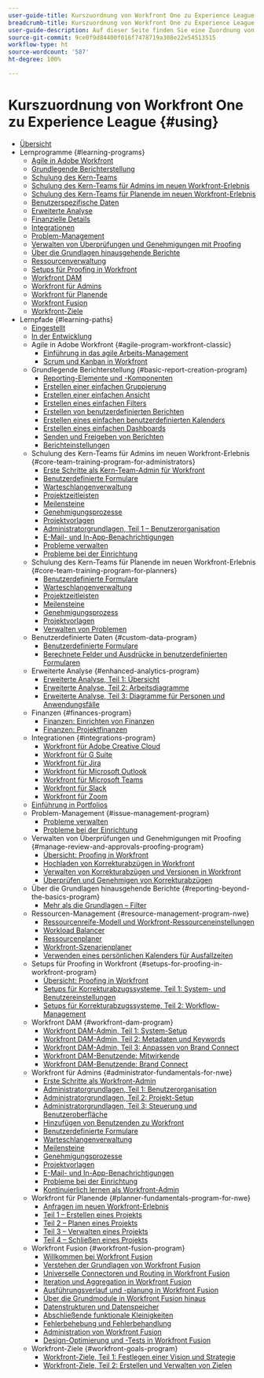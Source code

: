 ```yaml
---
user-guide-title: Kurszuordnung von Workfront One zu Experience League
breadcrumb-title: Kurszuordnung von Workfront One zu Experience League
user-guide-description: Auf dieser Seite finden Sie eine Zuordnung von früheren Workfront One-Kursen zu neu entworfenen Experience League-Kursen.
source-git-commit: 9ce0f9d84400f016f7478719a308e22e54513515
workflow-type: ht
source-wordcount: '587'
ht-degree: 100%

---
```



# Kurszuordnung von Workfront One zu Experience League {#using}

+ [Übersicht](overview.md)
+ Lernprogramme {#learning-programs}
   + [Agile in Adobe Workfront](learning-programs/agile-program-workfront-classic.md)
   + [Grundlegende Berichterstellung](learning-programs/basic-report-creation-program.md)
   + [Schulung des Kern-Teams](learning-programs/core-team-training-programs.md)
   + [Schulung des Kern-Teams für Admins im neuen Workfront-Erlebnis](learning-programs/core-team-training-program-for-administrators.md)
   + [Schulung des Kern-Teams für Planende im neuen Workfront-Erlebnis](learning-programs/core-team-training-program-for-planners.md)
   + [Benutzerspezifische Daten](learning-programs/custom-data-program.md)
   + [Erweiterte Analyse](learning-programs/enhanced-analytics-program.md)
   + [Finanzielle Details](learning-programs/finances-program.md)
   + [Integrationen](learning-programs/integrations-program.md)
   + [Problem-Management](learning-programs/issue-management-program.md)
   + [Verwalten von Überprüfungen und Genehmigungen mit Proofing](learning-programs/manage-review-and-approvals-proofing-program.md)
   + [Über die Grundlagen hinausgehende Berichte](learning-programs/reporting-beyond-the-basics-program.md)
   + [Ressourcenverwaltung](learning-programs/resource-management-program-nwe.md)
   + [Setups für Proofing in Workfront](learning-programs/setups-for-proofing-in-workfront-program.md)
   + [Workfront DAM](learning-programs/workfront-dam-program.md)
   + [Workfront für Admins](learning-programs/administrator-fundamentals-for-nwe.md)
   + [Workfront für Planende](learning-programs/planner-fundamentals-program-for-nwe.md)
   + [Workfront Fusion](learning-programs/workfront-fusion-program.md)
   + [Workfront-Ziele](learning-programs/workfront-goals-program.md)
+ Lernpfade {#learning-paths}
   + [Eingestellt](learning-paths/retired.md)
   + [In der Entwicklung](learning-paths/under-construction.md)
   + Agile in Adobe Workfront {#agile-program-workfront-classic}
      + [Einführung in das agile Arbeits-Management](learning-paths/agile-program-workfront-classic/introduction-to-agile-work-management-MCBRAPWYD6P5E6DM2AXOEOE7FV3E.md)
      + [Scrum und Kanban in Workfront](learning-paths/agile-program-workfront-classic/scrum-and-kanban-in-adobe-workfront-MCUZT46N4LZBADHLJTVQE7WXN6HY.md)
   + Grundlegende Berichterstellung {#basic-report-creation-program}
      + [Reporting-Elemente und -Komponenten](learning-paths/basic-report-creation-program/basic-reporting-reporting-elements-and-components-in-the-new-workfront-experienc-20Y4X000000Cai3UAC.md)
      + [Erstellen einer einfachen Gruppierung](learning-paths/basic-report-creation-program/basic-reporting-create-a-basic-grouping-20Y4X000000CamjUAC.md)
      + [Erstellen einer einfachen Ansicht](learning-paths/basic-report-creation-program/basic-reporting-create-a-basic-view-20Y4X000000CanmUAC.md)
      + [Erstellen eines einfachen Filters](learning-paths/basic-report-creation-program/basic-reporting-create-a-basic-filter-20Y4X000000CanwUAC.md)
      + [Erstellen von benutzerdefinierten Berichten](learning-paths/basic-report-creation-program/basic-reporting-create-basic-custom-reports-20Y4X000000Cao6UAC.md)
      + [Erstellen eines einfachen benutzerdefinierten Kalenders](learning-paths/basic-report-creation-program/basic-reporting-create-a-basic-custom-calendar-20Y4X000000CaqgUAC.md)
      + [Erstellen eines einfachen Dashboards](learning-paths/basic-report-creation-program/create-a-basic-dashboard-in-the-new-workfront-experience-20Y4X000000CaunUAC.md)
      + [Senden und Freigeben von Berichten](learning-paths/basic-report-creation-program/send-and-share-reports-in-the-new-workfront-experience-20Y4X000000CauxUAC.md)
      + [Berichteinstellungen](learning-paths/basic-report-creation-program/report-settings-in-the-new-workfront-experience-20Y4X000000Cav7UAC.md)
   + Schulung des Kern-Teams für Admins im neuen Workfront-Erlebnis {#core-team-training-program-for-administrators}
      + [Erste Schritte als Kern-Team-Admin für Workfront](learning-paths/core-team-training-program-for-administrators/getting-started-as-a-workfront-administrator-20Y0z000000bn1MEAQ.md)
      + [Benutzerdefinierte Formulare](learning-paths/core-team-training-program-for-administrators/custom-forms-in-the-new-workfront-experience-final-20Y4X000000CaTmUAK.md)
      + [Warteschlangenverwaltung](learning-paths/core-team-training-program-for-administrators/queue-management-20Y0z000000bn20EAA.md)
      + [Projektzeitleisten](learning-paths/core-team-training-program-for-administrators/project-timelines-in-the-new-workfront-experience-20Y4X000000CaWgUAK.md)
      + [Meilensteine](learning-paths/core-team-training-program-for-administrators/milestones-for-the-new-workfront-experience-20Y4X000000CaXAUA0.md)
      + [Genehmigungsprozesse](learning-paths/core-team-training-program-for-administrators/approval-processes-in-the-new-workfront-experience-20Y4X000000CaXFUA0.md)
      + [Projektvorlagen](learning-paths/core-team-training-program-for-administrators/project-templates-in-the-new-workfront-experience-20Y4X000000CaWqUAK.md)
      + [Administratorgrundlagen, Teil 1 – Benutzerorganisation](learning-paths/core-team-training-program-for-administrators/administrator-fundamentals-in-the-new-workfront-experience-part-2-user-organizat-20Y0z000000bmAXEAY.md)
      + [E-Mail- und In-App-Benachrichtigungen](learning-paths/core-team-training-program-for-administrators/email-and-in-app-notifications-in-the-new-workfront-experience-20Y4X000000CaZGUA0.md)
      + [Probleme verwalten](learning-paths/core-team-training-program-for-administrators/managing-issues-20Y0z000000bn2eEAA.md)
      + [Probleme bei der Einrichtung](learning-paths/core-team-training-program-for-administrators/setting-up-issues-20Y4X000000CaSjUAK.md)
   + Schulung des Kern-Teams für Planende im neuen Workfront-Erlebnis {#core-team-training-program-for-planners}
      + [Benutzerdefinierte Formulare](learning-paths/core-team-training-program-for-planners/custom-forms-in-the-new-workfront-experience-final-20Y4X000000CaTmUAK.md)
      + [Warteschlangenverwaltung](learning-paths/core-team-training-program-for-planners/queue-management-20Y0z000000bn20EAA.md)
      + [Projektzeitleisten](learning-paths/core-team-training-program-for-planners/project-timelines-in-the-new-workfront-experience-20Y4X000000CaWgUAK.md)
      + [Meilensteine](learning-paths/core-team-training-program-for-planners/milestones-for-the-new-workfront-experience-20Y4X000000CaXAUA0.md)
      + [Genehmigungsprozess](learning-paths/core-team-training-program-for-planners/approval-processes-in-the-new-workfront-experience-20Y4X000000CaXFUA0.md)
      + [Projektvorlagen](learning-paths/core-team-training-program-for-planners/project-templates-in-the-new-workfront-experience-20Y4X000000CaWqUAK.md)
      + [Verwalten von Problemen](learning-paths/core-team-training-program-for-planners/managing-issues-20Y0z000000bn2eEAA.md)
   + Benutzerdefinierte Daten {#custom-data-program}
      + [Benutzerdefinierte Formulare](learning-paths/custom-data-program/custom-forms-in-the-new-workfront-experience-final-MCC2AF4MH6NRHKHJJBXO6T65DHUU.md)
      + [Berechnete Felder und Ausdrücke in benutzerdefinierten Formularen](learning-paths/custom-data-program/calculated-fields-and-expressions-in-custom-forms-MCJTAA33NSFZHJPEKZWBQY522CK4.md)
   + Erweiterte Analyse {#enhanced-analytics-program}
      + [Erweiterte Analyse, Teil 1: Übersicht](learning-paths/enhanced-analytics-program/enhanced-analytics-part-1-overview-MCGVS3CNHMGNGPTM4CX4O23EZC4A.md)
      + [Erweiterte Analyse, Teil 2: Arbeitsdiagramme](learning-paths/enhanced-analytics-program/enhanced-analytics-part-2-work-charts-MCUCOBQSU56NE7HPPRSAWSYJW4DQ.md)
      + [Erweiterte Analyse, Teil 3: Diagramme für Personen und Anwendungsfälle](learning-paths/enhanced-analytics-program/enhanced-analytics-part-3-people-charts-and-common-use-cases-MCJZFZY7AXP5BPJB2JWW6II3SZ5Y.md)
   + Finanzen {#finances-program}
      + [Finanzen: Einrichten von Finanzen](learning-paths/finances-program/finances-setting-up-finances-MCAVHY5UBBMVDDRP3ZVGYQPAAJRI.md)
      + [Finanzen: Projektfinanzen](learning-paths/finances-program/finances-project-finances-in-the-new-workfront-experience-MCESNJMZFSUFDDDDIB7WTM3K3BCY.md)
   + Integrationen {#integrations-program}
      + [Workfront für Adobe Creative Cloud](learning-paths/integrations-program/integrations-adobe-creative-cloud-MCCBICE6V2IFA57NGSOXHOIC3GKQ.md)
      + [Workfront für G Suite](learning-paths/integrations-program/integrations-g-suite-MCRUOTKTEABBEDNOCABRIDD7RVMQ.md)
      + [Workfront für Jira](learning-paths/integrations-program/integrations-jira-MCUIK23LC42VGB5F7MLMYDAL7K2Q.md)
      + [Workfront für Microsoft Outlook](learning-paths/integrations-program/integrations-microsoft-outlook-MCBOMOAWLJQZE6PD524UP4YBEIKQ.md)
      + [Workfront für Microsoft Teams](learning-paths/integrations-program/integrations-microsoft-teams-MCHCOAP6WXRNDTDI3F4GLBIKUHTA.md)
      + [Workfront für Slack](learning-paths/integrations-program/integrations-workfront-for-slack-MCZFKUF22JEFGM5GLYZ3VD26BJJU.md)
      + [Workfront für Zoom](learning-paths/integrations-program/integrations-zoom-MCU6M6VJZHGNDEZBTISBHTLXU2SE.md)
   + [Einführung in Portfolios](learning-paths/introduction-to-portfolios-in-the-new-workfront-experience-MCEMLOVTAZFNG2JMKTZ5AIZMFJOI.md)
   + Problem-Management {#issue-management-program}
      + [Probleme verwalten](learning-paths/issue-management-program/managing-issues-MCCKLHDW5OQNHGZCZRVG34776TWU.md)
      + [Probleme bei der Einrichtung](learning-paths/issue-management-program/setting-up-issues-MCMJS6NVKY4BBKJD7GQWOHXZZJW4.md)
   + Verwalten von Überprüfungen und Genehmigungen mit Proofing {#manage-review-and-approvals-proofing-program}
      + [Übersicht: Proofing in Workfront](learning-paths/manage-review-and-approvals-proofing-program/overview-proofing-in-workfront-in-the-new-workfront-experience-MC6FB2EWO63JGGZIMJ6RPV7GYEWM.md)
      + [Hochladen von Korrekturabzügen in Workfront](learning-paths/manage-review-and-approvals-proofing-program/upload-proofs-in-the-new-workfront-experience-MCR66F3DDATNE75NF4ZXETPKQQEY.md)
      + [Verwalten von Korrekturabzügen und Versionen in Workfront](learning-paths/manage-review-and-approvals-proofing-program/manage-proofs-and-versions-in-the-new-workfront-experience-20Y4X000000CbEOUA0.md)
      + [Überprüfen und Genehmigen von Korrekturabzügen](learning-paths/manage-review-and-approvals-proofing-program/review-and-approve-proofs-in-the-new-workfront-experience-20Y4X000000CbMmUAK.md)
   + Über die Grundlagen hinausgehende Berichte {#reporting-beyond-the-basics-program}
      + [Mehr als die Grundlagen – Filter](learning-paths/reporting-beyond-the-basics-program/beyond-the-basic-filters-MCMHSPVRIC55FQTAWUB3YNWQZ47M.md)
   + Ressourcen-Management {#resource-management-program-nwe}
      + [Ressourcenreife-Modell und Workfront-Ressourceneinstellungen](learning-paths/resource-management-program-nwe/resource-maturity-model-and-workfront-resource-settings-in-the-new-workfront-exp-MCEG7GR6XRMFCY3FASD3CDHJV6ZA.md)
      + [Workload Balancer](learning-paths/resource-management-program-nwe/workload-balancer-in-the-new-workfront-experience-MCFQ5RSEGHSFGEXNNLC6FEMMSAII.md)
      + [Ressourcenplaner](learning-paths/resource-management-program-nwe/resource-planner-in-the-new-workfront-experience-MCSZAIAEJOUNDO5KOEYJVJWTOPVA.md)
      + [Workfront-Szenarienplaner](learning-paths/resource-management-program-nwe/scenario-planner.md)
      + [Verwenden eines persönlichen Kalenders für Ausfallzeiten](learning-paths/resource-management-program-nwe/using-the-personal-time-off-calendar-in-the-new-workfront-experience-MCIOUJUCRMCZBJ3HOUPLPXNXSZLA.md)
   + Setups für Proofing in Workfront {#setups-for-proofing-in-workfront-program}
      + [Übersicht: Proofing in Workfront](learning-paths/setups-for-proofing-in-workfront-program/overview-proofing-in-workfront-in-the-new-workfront-experience-MC6FB2EWO63JGGZIMJ6RPV7GYEWM.md)
      + [Setups für Korrekturabzugssysteme, Teil 1: System- und Benutzereinstellungen](learning-paths/setups-for-proofing-in-workfront-program/proof-system-setups-part-1-system-and-user-settings-MCFUCXF7PWWFHIRNIKUULXRLJZW4.md)
      + [Setups für Korrekturabzugssysteme, Teil 2: Workflow-Management](learning-paths/setups-for-proofing-in-workfront-program/proof-system-setups-part-2-workflow-management-MCKUF6NTIJ6BGMXHBCXXX6NN53EA.md)
   + Workfront DAM {#workfront-dam-program}
      + [Workfront DAM-Admin, Teil 1: System-Setup](learning-paths/workfront-dam-program/workfront-dam-administrator-part-1-system-setup-MCMJKPUBI52JEDBDCT7HVRLYLXH4.md)
      + [Workfront DAM-Admin, Teil 2: Metadaten und Keywords](learning-paths/workfront-dam-program/workfront-dam-administrator-part-2-metadata-and-keywords-MCW5G74KVOTJGFVCRGEDNKLVWNGQ.md)
      + [Workfront DAM-Admin, Teil 3: Anpassen von Brand Connect](learning-paths/workfront-dam-program/workfront-dam-administrator-brand-connect-customization-MCJARI7634BNDBTOB4JP7IVVLNS4.md)
      + [Workfront DAM-Benutzende: Mitwirkende](learning-paths/workfront-dam-program/workfront-dam-contributor-MCJGYEKF4XDZCQ7I7ZSFCLBBI5GA.md)
      + [Workfront DAM-Benutzende: Brand Connect](learning-paths/workfront-dam-program/workfront-dam-user-brand-connect-MCYJEWMLFP45FRTBJYYWQ6R54W4E.md)
   + Workfront für Admins {#administrator-fundamentals-for-nwe}
      + [Erste Schritte als Workfront-Admin](learning-paths/administrator-fundamentals-for-nwe/getting-started-as-a-workfront-administrator-MCXLYUSVWCCBB5LIZB3WDLKSR24Q.md)
      + [Administratorgrundlagen, Teil 1: Benutzerorganisation](learning-paths/administrator-fundamentals-for-nwe/administrator-fundamentals-in-the-new-workfront-experience-part-1-project-workfl-MCTBVZ3Q3J5RHNLIPPZPFSQRLKUY.md)
      + [Administratorgrundlagen, Teil 2: Projekt-Setup](learning-paths/administrator-fundamentals-for-nwe/administrator-fundamentals-in-the-new-workfront-experience-part-2-user-organizat-MCUPSLH2M2WBDTFI2VKSRE2BRGKY.md)
      + [Administratorgrundlagen, Teil 3: Steuerung und Benutzeroberfläche](learning-paths/administrator-fundamentals-for-nwe/administrator-fundamentals-control-and-interface-experience-MCNCSSMXLPDFEERGVEM4EWL2I4LI.md)
      + [Hinzufügen von Benutzenden zu Workfront](learning-paths/administrator-fundamentals-for-nwe/add-users-to-workfront-in-the-new-workfront-experience-20Y4X000000CaVYUA0.md)
      + [Benutzerdefinierte Formulare](learning-paths/administrator-fundamentals-for-nwe/custom-forms-in-the-new-workfront-experience-final-MCC2AF4MH6NRHKHJJBXO6T65DHUU.md)
      + [Warteschlangenverwaltung](learning-paths/administrator-fundamentals-for-nwe/queue-management-MCYCJRWK36QZBP7PGMNDMSPRN3LE.md)
      + [Meilensteine](learning-paths/administrator-fundamentals-for-nwe/milestones-for-the-new-workfront-experience-MCKGV4HGLYCFEITCWXFOIRWJLW7Y.md)
      + [Genehmigungsprozesse](learning-paths/administrator-fundamentals-for-nwe/approval-processes-in-the-new-workfront-experience-MCG72NHD2HPJGZBD7ANMBBNORGBM.md)
      + [Projektvorlagen](learning-paths/administrator-fundamentals-for-nwe/project-templates-in-the-new-workfront-experience-MCGLS7GRNLDZDFPF6AEOGIDZFDG4.md)
      + [E-Mail- und In-App-Benachrichtigungen](learning-paths/administrator-fundamentals-for-nwe/email-and-in-app-notifications-in-the-new-workfront-experience-20Y4X000000CaZGUA0.md)
      + [Probleme bei der Einrichtung](learning-paths/administrator-fundamentals-for-nwe/setting-up-issues-MCMJS6NVKY4BBKJD7GQWOHXZZJW4.md)
      + [Kontinuierlich lernen als Workfront-Admin](learning-paths/administrator-fundamentals-for-nwe/continue-learning-as-a-workfront-administrator-MCVCFIUIET6FF6PEXTGHEVDRMYLE.md)
   + Workfront für Planende {#planner-fundamentals-program-for-nwe}
      + [Anfragen im neuen Workfront-Erlebnis](learning-paths/planner-fundamentals-program-for-nwe/core-team-requests-in-the-new-workfront-experience-20Y0z000000bmzkEAA.md)
      + [Teil 1 – Erstellen eines Projekts](learning-paths/planner-fundamentals-program-for-nwe/planner-fundamentals-for-the-new-workfront-experience-20Y0z000000blfZEAQ.md)
      + [Teil 2 – Planen eines Projekts](learning-paths/planner-fundamentals-program-for-nwe/planner-fundamentals-for-the-new-workfront-experience-part-2-plan-a-project-20Y0z000000bm79EAA.md)
      + [Teil 3 – Verwalten eines Projekts](learning-paths/planner-fundamentals-program-for-nwe/planner-fundamentals-for-the-new-workfront-experience-part-3-manage-a-project-20Y0z000000bm7xEAA.md)
      + [Teil 4 – Schließen eines Projekts](learning-paths/planner-fundamentals-program-for-nwe/planner-fundamentals-for-the-new-workfront-experience-part-4-close-a-project.md)
   + Workfront Fusion {#workfront-fusion-program}
      + [Willkommen bei Workfront Fusion](learning-paths/workfront-fusion-program/welcome-to-fusion-MCA4WNXPOIZ5DHBLTPLZHRTFH2SI.md)
      + [Verstehen der Grundlagen von Workfront Fusion](learning-paths/workfront-fusion-program/understand-the-basics-of-fusion-MCMUGZZO6TYBH75ILCUQ6WGEDBYY.md)
      + [Universelle Connectoren und Routing in Workfront Fusion](learning-paths/workfront-fusion-program/universal-connectors-and-routing-in-fusion-MCNYZ474LYKNDSDE7PCZFB7CFR44.md)
      + [Iteration und Aggregation in Workfront Fusion](learning-paths/workfront-fusion-program/iteration-and-aggregation-in-fusion-MC2FVLBDEXCBA4HH7VD4ATZGLSXQ.md)
      + [Ausführungsverlauf und -planung in Workfront Fusion](learning-paths/workfront-fusion-program/execution-history-and-scheduling-in-fusion-MCOXFXNTIU5ZG4XH6LZ5D5P54JDI.md)
      + [Über die Grundmodule in Workfront Fusion hinaus](learning-paths/workfront-fusion-program/beyond-basic-modules-in-fusion-MCMF5QEBRJEJFYVP2N5CH4CJCLUM.md)
      + [Datenstrukturen und Datenspeicher](learning-paths/workfront-fusion-program/data-structures-and-data-stores-MC3J7HVUNPWNC4FLNVZJ24UWVTG4.md)
      + [Abschließende funktionale Kleinigkeiten](learning-paths/workfront-fusion-program/final-functional-bits-and-bobs-MCUA6BEWSZDJEULJQDBMB2TRWCM4.md)
      + [Fehlerbehebung und Fehlerbehandlung](learning-paths/workfront-fusion-program/troubleshooting-and-error-handling-MCT4SFAKEY3NDGDJVIHESL2BOP4A.md)
      + [Administration von Workfront Fusion](learning-paths/workfront-fusion-program/fusion-administration-MCI572SLFAXBF5VEKD4R2B3M3PXE.md)
      + [Design-Optimierung und -Tests in Workfront Fusion](learning-paths/workfront-fusion-program/design-optimization-and-testing-in-workfront-fusion-MCS7E3SDEEP5F6ZFXWTMHIZKHAOA.md)
   + Workfront-Ziele {#workfront-goals-program}
      + [Workfront-Ziele, Teil 1: Festlegen einer Vision und Strategie](learning-paths/workfront-goals-program/workfront-goals-part-1-establish-a-vision-and-strategy-MCBJQVJCURNBDQTAUWA3ZU6IZWSI.md)
      + [Workfront-Ziele, Teil 2: Erstellen und Verwalten von Zielen](learning-paths/workfront-goals-program/workfront-goals-part-2-creating-and-managing-your-goals-final-MCRNJ6CEYOKNCYRHVXFLV7BF7GQE.md)
